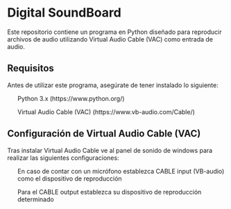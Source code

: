 <h1>Digital SoundBoard</h1>

Este repositorio contiene un programa en Python diseñado para reproducir archivos de audio utilizando Virtual Audio Cable (VAC) como entrada de audio.

<h2>Requisitos</h2>
        
Antes de utilizar este programa, asegúrate de tener instalado lo siguiente:
<ul>Python 3.x (https://www.python.org/)</ul>
<ul>Virtual Audio Cable (VAC) (https://www.vb-audio.com/Cable/)</ul>

<h2>Configuración de Virtual Audio Cable (VAC)</h2>

Tras instalar Virtual Audio Cable ve al panel de sonido de windows para realizar las siguientes configuraciones:
<ul>En caso de contar con un micrófono establezca CABLE input (VB-audio) como el dispositivo de reproducción</ul>
<ul>Para el CABLE output establezca su dispositivo de reproducción determinado</ul>
